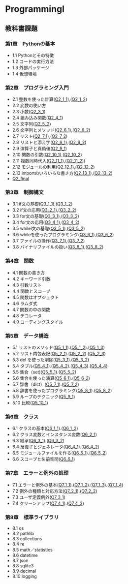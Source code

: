 # ProgrammingI
## 教科書課題
### 第1章　Pythonの基本
- 1.1 Pythonとその特徴
- 1.2 コードの実行方法
- 1.3 外部パッケージ
- 1.4 仮想環境
### 第2章　プログラミング入門
- 2.1 整数を使った計算([Q2_1_1](./CHAPTER02/Q2_1_1.py)),([Q2_1_2](./CHAPTER02/Q2_1_2.py))
- 2.2 変数の使い方
- 2.3 小数([Q2_3_1](./CHAPTER02/Q2_3_1.py))
- 2.4 組み込み関数([Q2_4_1](./CHAPTER02/Q2_4_1.py))
- 2.5 文字列([Q2_5_2](./CHAPTER02/Q2_5_2.py))
- 2.6 文字列とメソッド([Q2_6_1](./CHAPTER02/Q2_6_1.py)),([Q2_6_2](./CHAPTER02/Q2_6_2.py))
- 2.7 リスト([Q2_7_1](./CHAPTER02/Q2_7_1.py)),([Q2_7_2](./CHAPTER02/Q2_7_2.py))
- 2.8 リストと添え字([Q2_8_1](./CHAPTER02/Q2_8_1.py)),([Q2_8_2](./CHAPTER02/Q2_8_2.py))
- 2.9 演算子と真偽値([Q2_9_1](./CHAPTER02/Q2_9_1.py))
- 2.10 関数の引数([Q2_10_1](./CHAPTER02/Q2_10_1.py)),([Q2_10_2](./CHAPTER02/Q2_10_2.py))
- 2.11 複数同時代入([Q2_11_1](./CHAPTER02/Q2_11_1.py)),([Q2_11_2](./CHAPTER02/Q2_11_2.py)))
- 2.12 モジュールの利用([Q2_12_1](./CHAPTER02/Q2_12_1.py)),([Q2_12_2](./CHAPTER02/Q2_12_1.py))
- 2.13 importのいろいろな書き方([Q2_13_1](./CHAPTER02/Q2_13_1.py)),([Q2_13_2](./CHAPTER02/Q2_13_2.py))
- [Q2_final](./CHAPTER02/Q2_final.py)
### 第3章　制御構文
- 3.1 if文の基礎([Q3_1_1](./CHAPTER03/Q3_1_1.py)),([Q3_1_2](./CHAPTER03/Q3_1_2.py))
- 3.2 if文の応用([Q3_2_1](./CHAPTER03/Q3_2_1.py)),([Q3_2_2](./CHAPTER03/Q3_2_2.py))
- 3.3 for文の基礎([Q3_3_1](./CHAPTER03/Q3_3_1.py)),([Q3_3_2](./CHAPTER03/Q3_3_2.py))
- 3.4 for文の応用([Q3_4_1](./CHAPTER03/Q3_4_1.py)),([Q3_4_2](./CHAPTER03/Q3_4_2.py))
- 3.5 whilei文の基礎([Q3_5_1](./CHAPTER03/Q3_5_1.py)),([Q3_5_2](./CHAPTER03/Q3_5_2.py))
- 3.6 whileを使ったプログラミング([Q3_6_1](./CHAPTER03/Q3_6_1.py)),([Q3_6_2](./CHAPTER03/Q3_6_2.py))
- 3.7 ファイルの操作([Q3_7_1](./CHAPTER03/Q3_7_1.py)),([Q3_7_2](./CHAPTER03/Q3_7_2.py))
- 3.8 バイナリファイルの扱い([Q3_8_1](./CHAPTER03/Q3_8_1.py)),([Q3_8_2](./CHAPTER03/Q3_8_2.py))
### 第4章　関数
- 4.1 関数の書き方
- 4.2 キーワード引数
- 4.3 引数リスト
- 4.4 関数とスコープ
- 4.5 関数はオブジェクト
- 4.6 ラムダ式
- 4.7 関数の中の関数
- 4.8 デコレータ
- 4.9 コーディングスタイル
### 第5章　データ構造
- 5.1 リストのメソッド([Q5_1_1](./CHAPTER05/Q5_1_1.py)).([Q5_1_2](./CHAPTER05/Q5_1_2.py)).([Q5_1_3](./CHAPTER05/Q5_1_3.py))
- 5.2 リスト内包表記([Q5_2_1](./CHAPTER05/Q5_2_1.py)).([Q5_2_2](./CHAPTER05/Q5_2_2.py)).([Q5_2_3](./CHAPTER05/Q5_2_3.py))
- 5.3 del を使った削除([Q5_3_1](./CHAPTER05/Q5_3_1)).([Q5_3_2](./CHAPTER05/Q5_3_2.py))
- 5.4 タプル([Q5_4_1](./CHAPTER05/Q5_4_1.py)).([Q5_4_2](./CHAPTER05/Q5_4_2.py)).([Q5_4_3](./CHAPTER05/Q5_4_3.py)).([Q5_4_4](./CHAPTER05/Q5_4_4.py))
- 5.5 集合（set)([Q5_5_1](./CHAPTER05/Q5_5_1.py)).([Q5_5_2](./CHAPTER05/Q5_5_2.py))
- 5.6 集合を使った演算([Q5_6_1](./CHAPTER05/Q5_6_1.py)).([Q5_6_2](./CHAPTER05/Q5_6_2.py))
- 5.7 辞書（dict）([Q5_7_1](./CHAPTER05/Q5_7_1.py)).([Q5_7_2](./CHAPTER05/Q5_7_2.py))
- 5.8 辞書を使ったプログラミング([Q5_8_1](./CHAPTER05/Q5_8_1.py)).([Q5_8_2](./CHAPTER05/Q5_8_2.py))
- 5.9 ループのテクニック([Q5_9_1](./CHAPTER05/Q5_9_1.py))
- 5.10 比較([Q5_10_1](./CHAPTER05/Q5_10_1.py))
### 第6章　クラス
- 6.1 クラスの基本([Q6_1_1](./CHAPTER06/Q6_1_1.py)).([Q6_1_2](./CHAPTER06/Q6_1_2.py))
- 6.2 クラス変数とインスタンス変数([Q6_2_1](./CHAPTER06/Q6_2_1.py))
- 6.3 継承([Q6_3_1](./CHAPTER06/Q6_3_1.py)).([Q6_3_2](./CHAPTER06/Q6_3_2,py))
- 6.4 反復子とジェネレータ([Q6_4_1](./CHAPTER06/Q6_4_1.py)).([Q6_4_2](./CHAPTER06/Q6_4_2.py))
- 6.5 モジュールファイルを作る([Q6_5_1](./CHAPTER06/Q6_5_1.py)).([Q6_5_2](./CHAPTER06/Q6_5_2.py))
- 6.6 スコープと名前空間([Q6_6_1](./CHAPTER06/Q6_6_1.py))
### 第7章　エラーと例外の処理
- 7.1 エラーと例外の基本([Q7_1_1](./CHAPTER07/Q7_1_1.py)).([Q7_1_2](./CHAPTER07/Q7_1_@.py)).([Q7_1_3](./CHAPTER07/Q7_1_3.py)).([Q7_1_4](./CHAPTER07/Q7_1_4.py))
- 7.2 例外の種類と対応方法([Q7_2_1](./CHAPTER07/Q7_2_1)).([Q7_2_2](./CHAPTER07/Q7_2_2))
- 7.3 ユーザ定義例外([Q7_3_1](./CHAPTER07/Q7_3_1.py))
- 7.4 クリーンアップ([Q7_4_1](./CHAPTER07/Q7_4_1)).([Q7_4_2](./CHAPTER07/Q7_4_1.py))
### 第8章　標準ライブラリ
- 8.1 os
- 8.2 pathlib
- 8.3 collections
- 8.4 re
- 8.5 math／statistics
- 8.6 datetime
- 8.7 json
- 8.8 sqlite3
- 8.9 decimal
- 8.10 logging
